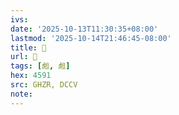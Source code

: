 ```yaml
---
ivs:
date: '2025-10-13T11:30:35+08:00'
lastmod: '2025-10-14T21:46:45-08:00'
title: 󰦛
url: 󰦛
tags: [䖑, 䖑]
hex: 4591
src: GHZR, DCCV
note:
---
```

